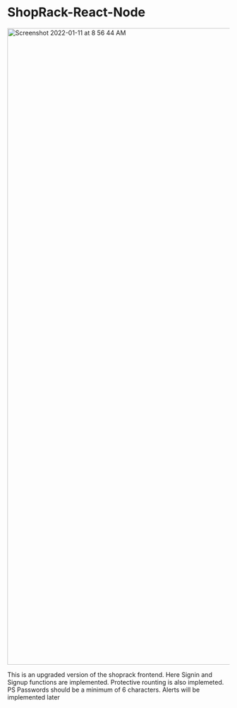 # ShopRack-React-Node
<img width="1440" alt="Screenshot 2022-01-11 at 8 56 44 AM" src="https://user-images.githubusercontent.com/33966004/148902990-cd2f6f71-f222-4425-8725-2ebf781c972f.png">

This is an upgraded version of the shoprack frontend. Here Signin and Signup functions are implemented. Protective rounting is also implemeted.
PS  Passwords should be a minimum of 6 characters. Alerts will be implemented later
